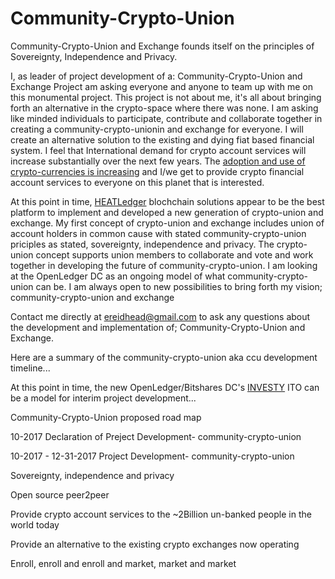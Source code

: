 # Community-Crypto-Union

Community-Crypto-Union and Exchange founds itself on the principles of Sovereignty, Independence and Privacy.

I, as leader of project development of a:  Community-Crypto-Union and Exchange Project am asking everyone and anyone to team up with me on this monumental project.  This project is not about me, it's all about bringing forth an alternative in the crypto-space where there was none.  I am asking like minded individuals to participate, contribute and collaborate together in creating a community-crypto-unionin and exchange for everyone.  I will create an alternative solution to the existing and dying fiat based financial system.  I feel that International demand for crypto account services will increase substantially over the next few years.  The <a href="https://www.crypto-news.net/beyond-cryptocurrency-blockchain-use-growing-rapidly-outside-of-finance-industry/" target="_blank">adoption and use of crypto-currencies is increasing</a> and I/we get to provide crypto financial account services to everyone on this planet that is interested. 

At this point in time, <a href="http://www.heatledger.com/" target="_blank">HEATLedger</a> blochchain solutions appear to be the best platform to implement and developed a new generation of crypto-union and exchange.  My first concept of crypto-union and exchange includes union of account holders in common cause with stated community-crypto-union priciples as stated, sovereignty, independence and privacy.  The crypto-union concept supports union members to collaborate and vote and work together in developing the future of community-crypto-union.  I am looking at the OpenLedger DC as an ongoing model of what community-crypto-union can be.  I am always open to new possibilities to bring forth my vision; community-crypto-union and exchange

Contact me directly at ereidhead@gmail.com to ask any questions about the development and implementation of;  Community-Crypto-Union and Exchange.

Here are a summary of the community-crypto-union aka ccu development timeline...

At this point in time, the new OpenLedger/Bitshares DC's <a href="https://ito.investy.io/" target="_blank">INVESTY</a> ITO can be a model for interim project development...

Community-Crypto-Union proposed road map

10-2017 Declaration of Preject Development-  community-crypto-union

10-2017 - 12-31-2017 Project Development- community-crypto-union

Sovereignty, independence and privacy 

Open source peer2peer 

Provide crypto account services to the ~2Billion un-banked people in the world today

Provide an alternative to the existing crypto exchanges now operating

Enroll, enroll and enroll and market, market and market 

